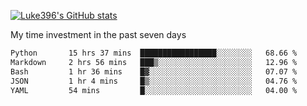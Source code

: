 [![Luke396's GitHub stats](https://github-readme-stats.vercel.app/api?username=luke396&show_icons=true&theme=synthwave&hide=stars)](https://github.com/anuraghazra/github-readme-stats)

My time investment in the past seven days

<!--START_SECTION:waka-->

```txt
Python       15 hrs 37 mins  █████████████████░░░░░░░░   68.66 %
Markdown     2 hrs 56 mins   ███▒░░░░░░░░░░░░░░░░░░░░░   12.96 %
Bash         1 hr 36 mins    █▓░░░░░░░░░░░░░░░░░░░░░░░   07.07 %
JSON         1 hr 4 mins     █▒░░░░░░░░░░░░░░░░░░░░░░░   04.76 %
YAML         54 mins         █░░░░░░░░░░░░░░░░░░░░░░░░   04.00 %
```

<!--END_SECTION:waka-->

<!--
**luke396/luke396** is a ✨ _special_ ✨ repository because its `README.md` (this file) appears on your GitHub profile.

Here are some ideas to get you started:

- 🔭 I’m currently working on ...
- 🌱 I’m currently learning ...
- 👯 I’m looking to collaborate on ...
- 🤔 I’m looking for help with ...
- 💬 Ask me about ...
- 📫 How to reach me: ...
- 😄 Pronouns: ...
- ⚡ Fun fact: ...
-->

